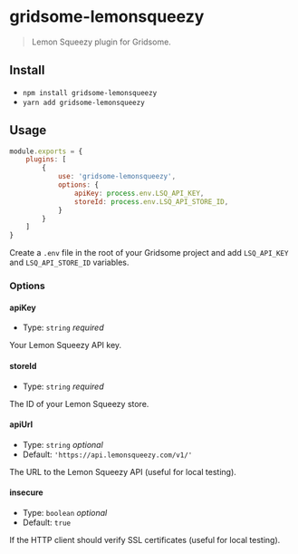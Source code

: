 # gridsome-lemonsqueezy

> Lemon Squeezy plugin for Gridsome.

## Install

- `npm install gridsome-lemonsqueezy`
- `yarn add gridsome-lemonsqueezy`

## Usage

```js
module.exports = {
    plugins: [
        {
            use: 'gridsome-lemonsqueezy',
            options: {
                apiKey: process.env.LSQ_API_KEY,
                storeId: process.env.LSQ_API_STORE_ID,
            }
        }
    ]
}
```

Create a `.env` file in the root of your Gridsome project and add `LSQ_API_KEY` and `LSQ_API_STORE_ID` variables.

### Options

#### apiKey

- Type: `string` *required*

Your Lemon Squeezy API key.

#### storeId

- Type: `string` *required*

The ID of your Lemon Squeezy store.

#### apiUrl

- Type: `string` *optional*
- Default: `'https://api.lemonsqueezy.com/v1/'`

The URL to the Lemon Squeezy API (useful for local testing).

#### insecure

- Type: `boolean` *optional*
- Default: `true`

If the HTTP client should verify SSL certificates (useful for local testing).
